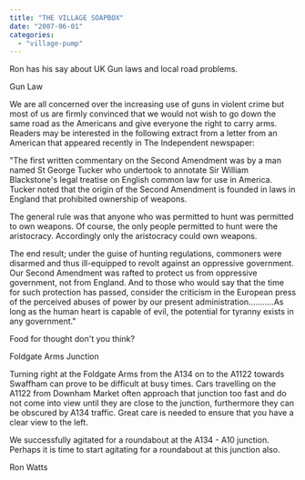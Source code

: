 ```yaml
---
title: "THE VILLAGE SOAPBOX"
date: "2007-06-01"
categories: 
  - "village-pump"
---
```


Ron has his say about UK Gun laws and local road problems.

Gun Law

We are all concerned over the increasing use of guns in violent crime but most of us are firmly convinced that we would not wish to go down the same road as the Americans and give everyone the right to carry arms. Readers may be interested in the following extract from a letter from an American that appeared recently in The Independent newspaper:

"The first written commentary on the Second Amendment was by a man named St George Tucker who undertook to annotate Sir William Blackstone's legal treatise on English common law for use in America. Tucker noted that the origin of the Second Amendment is founded in laws in England that prohibited ownership of weapons.

The general rule was that anyone who was permitted to hunt was permitted to own weapons. Of course, the only people permitted to hunt were the aristocracy. Accordingly only the aristocracy could own weapons.

The end result; under the guise of hunting regulations, commoners were disarmed and thus ill-equipped to revolt against an oppressive government. Our Second Amendment was rafted to protect us from oppressive government, not from England. And to those who would say that the time for such protection has passed, consider the criticism in the European press of the perceived abuses of power by our present administration...........As long as the human heart is capable of evil, the potential for tyranny exists in any government."

Food for thought don't you think?

Foldgate Arms Junction

Turning right at the Foldgate Arms from the A134 on to the A1122 towards Swaffham can prove to be difficult at busy times. Cars travelling on the A1122 from Downham Market often approach that junction too fast and do not come into view until they are close to the junction, furthermore they can be obscured by A134 traffic. Great care is needed to ensure that you have a clear view to the left.

We successfully agitated for a roundabout at the A134 - A10 junction. Perhaps it is time to start agitating for a roundabout at this junction also.

Ron Watts
